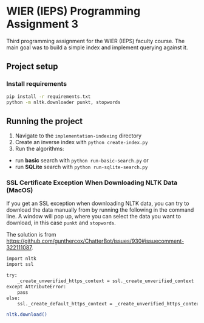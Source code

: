 # WIER (IEPS) Programming Assignment 3
Third programming assignment for the WIER (IEPS) faculty course. 
The main goal was to build a simple index and implement querying against it.

## Project setup


### Install requirements

```bash
pip install -r requirements.txt
python -m nltk.downloader punkt, stopwords
```

## Running the project
1. Navigate to the `implementation-indexing` directory
2. Create an inverse index with `python create-index.py`
3. Run the algorithms:
- run **basic** search with `python run-basic-search.py` or
- run **SQLite** search with `python run-sqlite-search.py`

### SSL Certificate Exception When Downloading NLTK Data (MacOS)
If you get an SSL exception when downloading NLTK data, you can try to download the data manually from by running the following in the command line. A window will pop up, where you can select the data you want to download, in this case `punkt` and `stopwords`.

The solution is from https://github.com/gunthercox/ChatterBot/issues/930#issuecomment-322111087.
```bash
import nltk
import ssl

try:
    _create_unverified_https_context = ssl._create_unverified_context
except AttributeError:
    pass
else:
    ssl._create_default_https_context = _create_unverified_https_context

nltk.download()
```